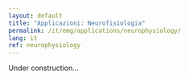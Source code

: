```yaml
---
layout: default
title: "Applicazioni: Neurofisiologia"
permalink: /it/emg/applications/neurophysiology/
lang: it
ref: neurophysiology
---
```


Under construction...